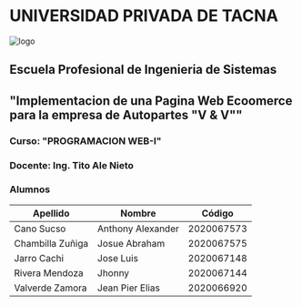 # UNIVERSIDAD PRIVADA DE TACNA
![logo](https://www.google.com/url?sa=i&url=https%3A%2F%2Fmentor.pe%2Funiversidad-privada-de-tacna-upt%2F&psig=AOvVaw3tXGrDMb1cmdOrrVJ_ffpC&ust=1703020734109000&source=images&cd=vfe&opi=89978449&ved=0CBEQjRxqFwoTCJjV8OH0mYMDFQAAAAAdAAAAABAH)
## Escuela Profesional de Ingenieria de Sistemas
## "Implementacion de una Pagina Web Ecoomerce para la empresa de Autopartes "V & V""
### Curso: "PROGRAMACION WEB-I"
### Docente: Ing. Tito Ale Nieto
### Alumnos
| Apellido         | Nombre               | Código   |
|------------------|----------------------|----------|
| Cano Sucso       | Anthony Alexander    |2020067573|
| Chambilla Zuñiga | Josue Abraham        |2020067575|
| Jarro Cachi      | Jose Luis            |2020067148|
| Rivera Mendoza   | Jhonny               |2020067144|
| Valverde Zamora  | Jean Pier Elias      |2020066920|
